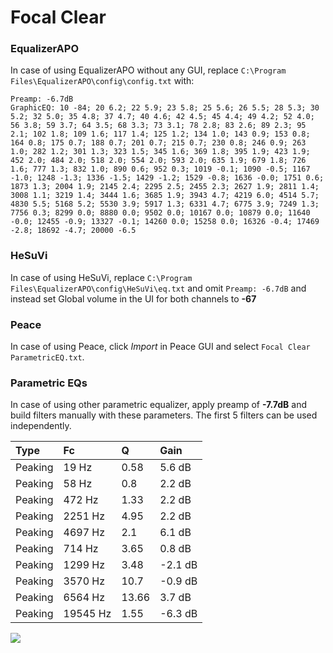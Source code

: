 # Focal Clear

### EqualizerAPO
In case of using EqualizerAPO without any GUI, replace `C:\Program Files\EqualizerAPO\config\config.txt`
with:
```
Preamp: -6.7dB
GraphicEQ: 10 -84; 20 6.2; 22 5.9; 23 5.8; 25 5.6; 26 5.5; 28 5.3; 30 5.2; 32 5.0; 35 4.8; 37 4.7; 40 4.6; 42 4.5; 45 4.4; 49 4.2; 52 4.0; 56 3.8; 59 3.7; 64 3.5; 68 3.3; 73 3.1; 78 2.8; 83 2.6; 89 2.3; 95 2.1; 102 1.8; 109 1.6; 117 1.4; 125 1.2; 134 1.0; 143 0.9; 153 0.8; 164 0.8; 175 0.7; 188 0.7; 201 0.7; 215 0.7; 230 0.8; 246 0.9; 263 1.0; 282 1.2; 301 1.3; 323 1.5; 345 1.6; 369 1.8; 395 1.9; 423 1.9; 452 2.0; 484 2.0; 518 2.0; 554 2.0; 593 2.0; 635 1.9; 679 1.8; 726 1.6; 777 1.3; 832 1.0; 890 0.6; 952 0.3; 1019 -0.1; 1090 -0.5; 1167 -1.0; 1248 -1.3; 1336 -1.5; 1429 -1.2; 1529 -0.8; 1636 -0.0; 1751 0.6; 1873 1.3; 2004 1.9; 2145 2.4; 2295 2.5; 2455 2.3; 2627 1.9; 2811 1.4; 3008 1.1; 3219 1.4; 3444 1.6; 3685 1.9; 3943 4.7; 4219 6.0; 4514 5.7; 4830 5.5; 5168 5.2; 5530 3.9; 5917 1.3; 6331 4.7; 6775 3.9; 7249 1.3; 7756 0.3; 8299 0.0; 8880 0.0; 9502 0.0; 10167 0.0; 10879 0.0; 11640 -0.0; 12455 -0.9; 13327 -0.1; 14260 0.0; 15258 0.0; 16326 -0.4; 17469 -2.8; 18692 -4.7; 20000 -6.5
```

### HeSuVi
In case of using HeSuVi, replace `C:\Program Files\EqualizerAPO\config\HeSuVi\eq.txt` and omit `Preamp:
-6.7dB` and instead set Global volume in the UI for both channels to **-67**

### Peace
In case of using Peace, click *Import* in Peace GUI and select `Focal Clear ParametricEQ.txt`.

### Parametric EQs
In case of using other parametric equalizer, apply preamp of **-7.7dB** and build filters manually with
these parameters. The first 5 filters can be used independently.

| Type    | Fc       |     Q | Gain    |
|:--------|:---------|:------|:--------|
| Peaking | 19 Hz    |  0.58 | 5.6 dB  |
| Peaking | 58 Hz    |  0.8  | 2.2 dB  |
| Peaking | 472 Hz   |  1.33 | 2.2 dB  |
| Peaking | 2251 Hz  |  4.95 | 2.2 dB  |
| Peaking | 4697 Hz  |  2.1  | 6.1 dB  |
| Peaking | 714 Hz   |  3.65 | 0.8 dB  |
| Peaking | 1299 Hz  |  3.48 | -2.1 dB |
| Peaking | 3570 Hz  | 10.7  | -0.9 dB |
| Peaking | 6564 Hz  | 13.66 | 3.7 dB  |
| Peaking | 19545 Hz |  1.55 | -6.3 dB |

![](https://raw.githubusercontent.com/jaakkopasanen/AutoEq/master/results/oratory1990/harman_over-ear_2018/Focal%20Clear/Focal%20Clear.png)